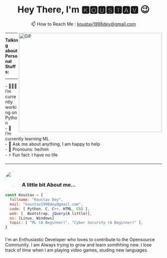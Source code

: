 <h1 align='center'> 
  Hey There, I'm 🅺🅾🆄🆂🆃🅰🆅 😉
</h1>
<p align='center'>
  📫 How to Reach Me : <a href='mailto:koustav1998dey@gmail.com'>koustav1998dey@gmail.com</a>
</p>
<img align="right" alt="GIF" src="https://github.com/abhisheknaiidu/abhisheknaiidu/blob/master/code.gif?raw=true" width="460" height="320" />




---

**Talking about Personal Stuffs:**
<hr>
- 👨🏽‍💻 I’m currently working on Python <br>
- 🌱 I’m currently learning ML <br>
- 💬 Ask me about anything, I am happy to help<br>
- 👨 Pronouns: he/him<br>
- ⚡ Fun fact: I have no life<br>

---


### <img src="https://avatars2.githubusercontent.com/u/71118612?s=460&u=2a2599a57595e63a92702f38450dd49fff717d37&v=4" class="avatar avatar-user width-full border bg-white" style="border-radius: 50%;" width="50"> A little bit About me...  

```javascript
const Koustav = {
  fullname: "Koustav Dey",
  mail: "koustav1998dey@gmail.com",
  code: [ Python, C, C++, HTML, CSS ],
  web: [  Bootstrap, jQuery(A little)],
  os: [Linux, Windows]
  topic: [ "ML (A Beginner)", "Cyber Security (A Beginner)" ],
}
```


<!--
**Koustav-Dey/Koustav-Dey** is a ✨ _special_ ✨ repository because its `README.md` (this file) appears on your GitHub profile.

Here are some ideas to get you started:

- 🔭 I’m currently working on ...
- 🌱 I’m currently learning ...
- 👯 I’m looking to collaborate on ...
- 🤔 I’m looking for help with ...
- 💬 Ask me about ...
- 📫 How to reach me: ...
- 😄 Pronouns: ...
- ⚡ Fun fact: ...
-->
###

I'm an Enthusiastic Developer who loves to contribute to the Opensource Community. I am Always trying to grow and learn somthhing new. I lose track of time when i am playing video games, studing new languages.
